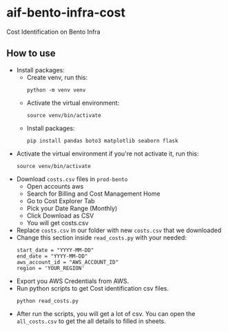 # aif-bento-infra-cost
Cost Identification on Bento Infra 

## How to use
- Install packages:
    - Create venv, run this:
        ```
        python -m venv venv
        ```
    - Activate the virtual environment:
        ```
        source venv/bin/activate
        ```
    - Install packages:
        ```
        pip install pandas boto3 matplotlib seaborn flask
        ```
- Activate the virtual environment if you're not activate it, run this:
    ```
    source venv/bin/activate
    ```
- Download `costs.csv` files in `prod-bento`
    - Open accounts aws
    - Search for Billing and Cost Management Home
    - Go to Cost Explorer Tab
    - Pick your Date Range (Monthly)
    - Click Download as CSV
    - You will get costs.csv
- Replace `costs.csv` in our folder with new `costs.csv` that we downloaded
- Change this section inside `read_costs.py` with your needed:
    ```
    start_date = "YYYY-MM-DD"
    end_date = "YYYY-MM-DD"
    aws_account_id = "AWS_ACCOUNT_ID"
    region = 'YOUR_REGION'
    ```
- Export you AWS Credentials from AWS.
- Run python scripts to get Cost identification csv files.
    ```
    python read_costs.py
    ```
- After run the scripts, you will get a lot of csv. You can open the `all_costs.csv` to get the all details to filled in sheets.

